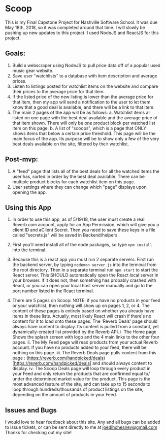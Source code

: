 # Scoop

This is my Final Capstone Project for Nashville Software School. It was due May 18th, 2018, so it was completed around that time. I will slowly be pushing up new updates to this project. I used NodeJS and ReactJS for this project.


## Goals:
1. Build a webscraper using NodeJS to pull price data off of a popular used music gear website.
2. Save user "watchlists" to a database with item description and average prices.
3. Listen to listings posted for watchlist items on the website and compare their prices to the average price for that item.
4. If the listed price of the new listing is lower than the average price for that item, then my app will send a notification to the user to let them know that a good deal is available, and there will be a link to that item.
5. The main 2 pages of the app will be as follows:
  a. Watchlist items all listed on one page with the best deal available and the average price of that item shown. There will only be one product block per watched list item on this page.
  b. A list of "scoops", which is a page that ONLY shows items that below a certain price threshold. This page will be the main focus of the app. Its purpose will be to show only a few of the very best deals available on the site, filtered by their watchlist.

## Post-mvp:
1. A "feed" page that lists all of the best deals for all the watched items the user has, sorted in order by the best deal available. There can be multiple product blocks for each watchlist item on this page.
2. User settings where they can change which "page" displays upon opening the app.


## Using this App

1. In order to use this app, as of 5/19/18, the user must create a real Reverb.com account, apply for an App Permission, which will give you a client ID and aClient Secret. Then you need to save these keys in a file called "secrets.js" will be saved in Backend/helpers.

2. First you'll need install all of the node packages, so type `npm install` into the terminal.

3. Because this is a react app you must run 2 separate servers. First run the backend server, by typing `nodemon server.js` into the terminal from the root directory. Then in a separate terminal run `npm start` to start the React server. This SHOULD automatically open the React local server in your browser. If it does not, then something has probably crashed with React, or you can open your local host server manually and go to the port number listed in the React terminal. 

4. There are 5 pages on Scoop:
    NOTE: if you have no products in your feed or your watchlist, then nothing will show up on pages 1, 2, or 4. The content of these pages is entirely based on whether you already have items in these lists. Actually, most likely React will crash if there's no content for it to load onto these pages. The 'Reverb Deals' page should always have content to display. Its content is pulled from a constant, yet dynamically-created list provided by the Reverb API. 
    i. The Home page Shows the splash screen with logo and the 4 main links to the other four pages.
    ii. The My Feed page will read products from your actual Reverb account. If you have no products added to your feed, there will be nothing on this page. 
    iii. The Reverb Deals page pulls content from this page : (https://reverb.com/handpicked/deals)[https://reverb.com/handpicked/deals] and should always content to display.
    iv. The Scoop Deals page will loop through every product in your Feed and only return the products that are confirmed equal to/ under the determined market value for the product. This page is the most advanced feature of the site, and can take up to 15 seconds to loop through hundreds/thousands of product listings on the site, depending on the amount of products in your Feed. 
    
    
 ## Issues and Bugs
 I would love to hear feedback about this site.
 Any and all bugs can be added to issue tickets, or can be sent directly to me at joedihchesney@gmail.com
 Thanks for checking out my site!
